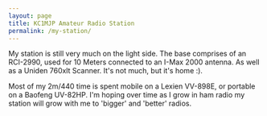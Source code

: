 ```yaml
---
layout: page
title: KC1MJP Amateur Radio Station
permalink: /my-station/
---
```


My station is still very much on the light side. The base comprises of an
RCI-2990, used for 10 Meters connected to an I-Max 2000 antenna. As well as a
Uniden 760xlt Scanner. It's not much, but it's home :).

Most of my 2m/440 time is spent mobile on a Lexien VV-898E, or portable on a
Baofeng UV-82HP. I'm hoping over time as I grow in ham radio my station will
grow with me to 'bigger' and 'better' radios.
